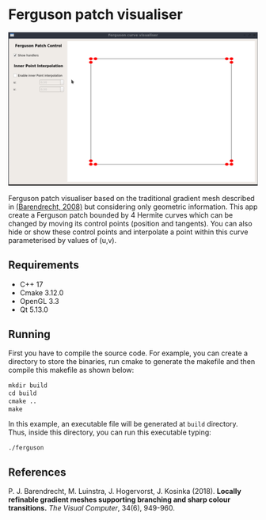 # Ferguson patch visualiser

<p align="center">
  <img src="example.gif" />
</p>

Ferguson patch visualiser based on the traditional gradient mesh described in [(Barendrecht, 2008)](#1)  but considering only 
geometric information. This app create a Ferguson patch bounded by 4 Hermite curves which can be changed by moving its control
points (position and tangents). You can also hide or show these control points and interpolate a point within this curve 
parameterised by values of (u,v).

## Requirements
- C++ 17
- Cmake 3.12.0
- OpenGL 3.3
- Qt 5.13.0

## Running
First you have to compile the source code. For example, you can create a directory to store the binaries, 
run cmake to generate the makefile and then compile this makefile as shown below:

    mkdir build
    cd build
    cmake ..
    make
  
In this example, an executable file will be generated at `build` directory. Thus, inside this directory, you can run this 
executable typing:

    ./ferguson
    
    
## References
<a id="1"> P. J. Barendrecht, M. Luinstra, J. Hogervorst, J. Kosinka (2018). </a>
<b>Locally refinable gradient meshes supporting branching and sharp colour transitions.</b> 
<i>The Visual Computer</i>, 34(6), 949-960.
